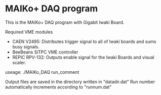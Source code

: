 # MAIKo+ DAQ program
This is the MAIKo+ DAQ program with Gigabit Iwaki Board.

Required VME modules
- CAEN V2495: Distributes trigger signal to all of Iwaki boards and sums busy signals.
- BeeBeans SiTPC VME controller
- REPIC RPV-132: Outputs enable signal for the Iwaki Boards and visual scaler.

useage: ./MAIKo_DAQ run_comment

Output files are saved in the directory written in "datadir.dat"
Run number automatically increments according to "runnum.dat"

